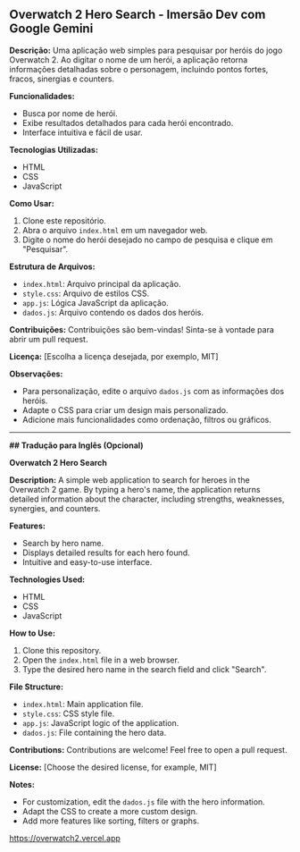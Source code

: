 ## **Overwatch 2 Hero Search - Imersão Dev com Google Gemini**

**Descrição:**
Uma aplicação web simples para pesquisar por heróis do jogo Overwatch 2. Ao digitar o nome de um herói, a aplicação retorna informações detalhadas sobre o personagem, incluindo pontos fortes, fracos, sinergias e counters.

**Funcionalidades:**
* Busca por nome de herói.
* Exibe resultados detalhados para cada herói encontrado.
* Interface intuitiva e fácil de usar.

**Tecnologias Utilizadas:**
* HTML
* CSS
* JavaScript

**Como Usar:**
1. Clone este repositório.
2. Abra o arquivo `index.html` em um navegador web.
3. Digite o nome do herói desejado no campo de pesquisa e clique em "Pesquisar".

**Estrutura de Arquivos:**
* `index.html`: Arquivo principal da aplicação.
* `style.css`: Arquivo de estilos CSS.
* `app.js`: Lógica JavaScript da aplicação.
* `dados.js`: Arquivo contendo os dados dos heróis.

**Contribuições:**
Contribuições são bem-vindas! Sinta-se à vontade para abrir um pull request.

**Licença:**
[Escolha a licença desejada, por exemplo, MIT]

**Observações:**
* Para personalização, edite o arquivo `dados.js` com as informações dos heróis.
* Adapte o CSS para criar um design mais personalizado.
* Adicione mais funcionalidades como ordenação, filtros ou gráficos.

---

**## Tradução para Inglês (Opcional)**

**Overwatch 2 Hero Search**

**Description:**
A simple web application to search for heroes in the Overwatch 2 game. By typing a hero's name, the application returns detailed information about the character, including strengths, weaknesses, synergies, and counters.

**Features:**
* Search by hero name.
* Displays detailed results for each hero found.
* Intuitive and easy-to-use interface.

**Technologies Used:**
* HTML
* CSS
* JavaScript

**How to Use:**
1. Clone this repository.
2. Open the `index.html` file in a web browser.
3. Type the desired hero name in the search field and click "Search".

**File Structure:**
* `index.html`: Main application file.
* `style.css`: CSS style file.
* `app.js`: JavaScript logic of the application.
* `dados.js`: File containing the hero data.

**Contributions:**
Contributions are welcome! Feel free to open a pull request.

**License:**
[Choose the desired license, for example, MIT]

**Notes:**
* For customization, edit the `dados.js` file with the hero information.
* Adapt the CSS to create a more custom design.
* Add more features like sorting, filters or graphs.

https://overwatch2.vercel.app
